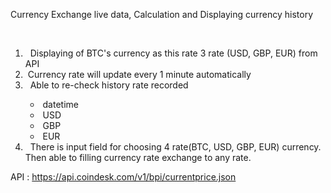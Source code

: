 <p>Currency Exchange live data, Calculation and Displaying currency history</p>
<p><br></p>
<ol>
    <li>&nbsp; Displaying of BTC&apos;s currency as this rate 3 rate (USD, GBP, EUR) from API</li>
    <li> &nbsp;Currency rate will update every 1 minute automatically</li>
    <li>&nbsp; Able to re-check history rate recorded&nbsp;</li>
  <ul>
    <li>&nbsp;datetime</li>
    <li>&nbsp;USD</li>
    <li>&nbsp;GBP</li>
    <li>&nbsp;EUR</li>
  </ul>
    <li>&nbsp; There is input field for choosing 4 rate(BTC, USD, GBP, EUR) currency. Then able to filling currency rate exchange to any rate.</li>
</ol>

API : https://api.coindesk.com/v1/bpi/currentprice.json

